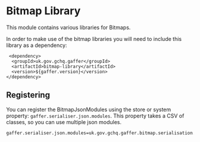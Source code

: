 # Bitmap Library

This module contains various libraries for Bitmaps.

In order to make use of the bitmap libraries you will need to include this library as a dependency:
```
 <dependency>
  <groupId>uk.gov.gchq.gaffer</groupId>
  <artifactId>bitmap-library</artifactId>
  <version>${gaffer.version}</version>
</dependency>
```

## Registering

You can register the BitmapJsonModules using the store or system property: `gaffer.serialiser.json.modules`. This property takes a CSV of classes, so you can use multiple json modules.

```
gaffer.serialiser.json.modules=uk.gov.gchq.gaffer.bitmap.serialisation.json.BitmapJsonModules
```
